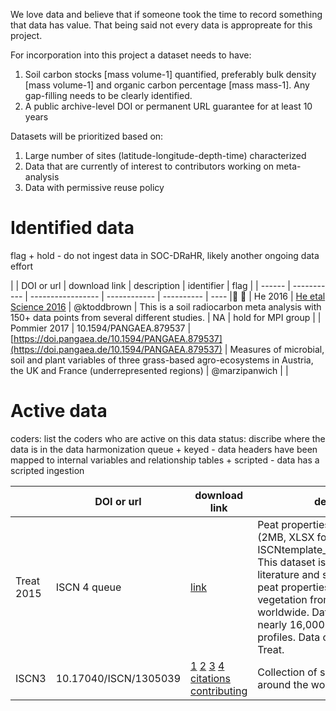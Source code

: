 We love data and believe that if someone took the time to record something that data has value. That being said not every data is appropreate for this project.

For incorporation into this project a dataset needs to have:

1) Soil carbon stocks [mass volume-1] quantified, preferably bulk density [mass volume-1] and organic carbon percentage [mass mass-1]. Any gap-filling needs to be clearly identified.
2) A public archive-level DOI or permanent URL guarantee for at least 10 years

Datasets will be prioritized based on:

1) Large number of sites (latitude-longitude-depth-time) characterized
2) Data that are currently of interest to contributors working on meta-analysis
3) Data with permissive reuse policy

# Identified data

flag
    + hold - do not ingest data in SOC-DRaHR, likely another ongoing data effort

|          | DOI or url |  download link | description | identifier | flag |
| ------ | ----------- | ----------------- | ------------ | ---------- | ---- | 
| He 2016 | [He etal Science 2016](http://science.sciencemag.org/content/353/6306/1419.full) | @ktoddbrown | This is a soil radiocarbon meta analysis with 150+ data points from several different studies. | NA | hold for MPI group |
| Pommier 2017 | 10.1594/PANGAEA.879537 | [https://doi.pangaea.de/10.1594/PANGAEA.879537](https://doi.pangaea.de/10.1594/PANGAEA.879537) | Measures of microbial, soil and plant variables of three grass-based agro-ecosystems in Austria, the UK and France (underrepresented regions) | @marzipanwich | |

# Active data

coders: list the coders who are active on this data
status: discribe where the data is in the data harmonization queue
    + keyed - data headers have been mapped to internal variables and relationship tables
    + scripted - data has a scripted ingestion

|             | DOI or url |  download link | description | coders | status |
| -------- | ----------- | -----------------| ------------- | -------- | ------- |
| Treat 2015 | ISCN 4 queue | [link](http://iscn.fluxdata.org/wp-content/uploads/sites/15/ISCNtemplate_Treat_peatProps_v2.xlsx) | Peat properties synthesis dataset (2MB, XLSX format, download only; ISCNtemplate_Treat_peatProps_v2): This dataset is a synthesis of literature and site-level data on peat properties, C, N, 14C, and vegetation from 366 sites worldwide. Data are available for nearly 16,000 layers from 659 profiles. Data contributed by Claire Treat. | @ktoddbrown | keyed |
| ISCN3 | 10.17040/ISCN/1305039 | [1](ftp://ftp.fluxdata.org/.deba/ISCN/ALL-DATA/ISCN_ALL_DATA_LAYER_C1_1-1.xlsx) [2](ftp://ftp.fluxdata.org/.deba/ISCN/ALL-DATA/ISCN_ALL_DATA_LAYER_C2_1-1.xlsx) [3](ftp://ftp.fluxdata.org/.deba/ISCN/ALL-DATA/ISCN_ALL_DATA_LAYER_C3_1-1.xlsx) [4](ftp://ftp.fluxdata.org/.deba/ISCN/ALL-DATA/ISCN_ALL_DATA_LAYER_C1_1-1.xlsx) [citations](ftp://ftp.fluxdata.org/.deba/ISCN/ALL-DATA/ISCN_ALL-DATA-CITATION_1-1.xlsx) [contributing](ftp://ftp.fluxdata.org/.deba/ISCN/ALL-DATA/ISCN_ALL_DATA_DATASET_1-1.xlsx) | Collection of soil survey data from around the world | @ktoddbrown | scripted |

